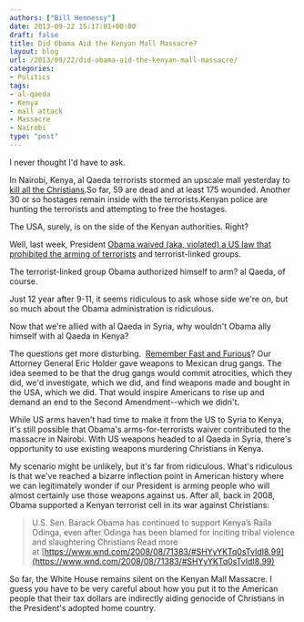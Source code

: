 ```yaml
---
authors: ["Bill Hennessy"]
date: 2013-09-22 15:17:01+00:00
draft: false
title: Did Obama Aid the Kenyan Mall Massacre?
layout: blog
url: /2013/09/22/did-obama-aid-the-kenyan-mall-massacre/
categories:
- Politics
tags:
- al-qaeda
- Kenya
- mall attack
- Massacre
- Nairobi
type: "post"
---
```


I never thought I'd have to ask.

In Nairobi, Kenya, al Qaeda terrorists stormed an upscale mall yesterday to [kill all the Christians](https://www.washingtonpost.com/world/africa/witness-kenya-mall-attackers-told-muslims-to-leave-non-muslims-would-be-targeted/2013/09/21/cc3821da-22bb-11e3-ad1a-1a919f2ed890_story.html).So far, 59 are dead and at least 175 wounded. Another 30 or so hostages remain inside with the terrorists.Kenyan police are hunting the terrorists and attempting to free the hostages.

The USA, surely, is on the side of the Kenyan authorities. Right?

Well, last week, President [Obama waived (aka, violated) a US law that prohibited the arming of terrorists](https://freedomoutpost.com/2013/09/barack-obama-engages-criminal-activity-waives-ban-arming-terrorists/) and terrorist-linked groups.

The terrorist-linked group Obama authorized himself to arm? al Qaeda, of course.

Just 12 year after 9-11, it seems ridiculous to ask whose side we're on, but so much about the Obama administration is ridiculous.

Now that we're allied with al Qaeda in Syria, why wouldn't Obama ally himself with al Qaeda in Kenya?

The questions get more disturbing.  [Remember Fast and Furious](https://www.thenewamerican.com/usnews/crime/item/15533-obama-s-fast-and-furious-gun-running-scandal-grows)? Our Attorney General Eric Holder gave weapons to Mexican drug gangs. The idea seemed to be that the drug gangs would commit atrocities, which they did, we'd investigate, which we did, and find weapons made and bought in the USA, which we did. That would inspire Americans to rise up and demand an end to the Second Amendment--which we didn't.

While US arms haven't had time to make it from the US to Syria to Kenya, it's still possible that Obama's arms-for-terrorists waiver contributed to the massacre in Nairobi. With US weapons headed to al Qaeda in Syria, there's opportunity to use existing weapons murdering Christians in Kenya.

My scenario might be unlikely, but it's far from ridiculous. What's ridiculous is that we've reached a bizarre inflection point in American history where we can legitimately wonder if our President is arming people who will almost certainly use those weapons against us. After all, back in 2008, Obama supported a Kenyan terrorist cell in its war against Christians:


> U.S. Sen. Barack Obama has continued to support Kenya’s Raila Odinga, even after Odinga has been blamed for inciting tribal violence and slaughtering Christians
Read more at [https://www.wnd.com/2008/08/71383/#SHYyYKTq0sTvIdI8.99](https://www.wnd.com/2008/08/71383/#SHYyYKTq0sTvIdI8.99)


So far, the White House remains silent on the Kenyan Mall Massacre. I guess you have to be very careful about how you put it to the American people that their tax dollars are indirectly aiding genocide of Christians in the President's adopted home country.


